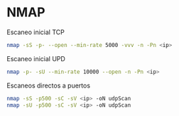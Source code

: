 # NMAP
Escaneo inicial TCP
```bash
nmap -sS -p- --open --min-rate 5000 -vvv -n -Pn <ip>
```
Escaneo inicial UPD
```bash
nmap -p- -sU --min-rate 10000 --open -n -Pn <ip>
```
Escaneos directos a puertos
```bash
nmap -sS -p500 -sC -sV <ip> -oN udpScan
nmap -sU -p500 -sC -sV <ip> -oN udpScan
```
